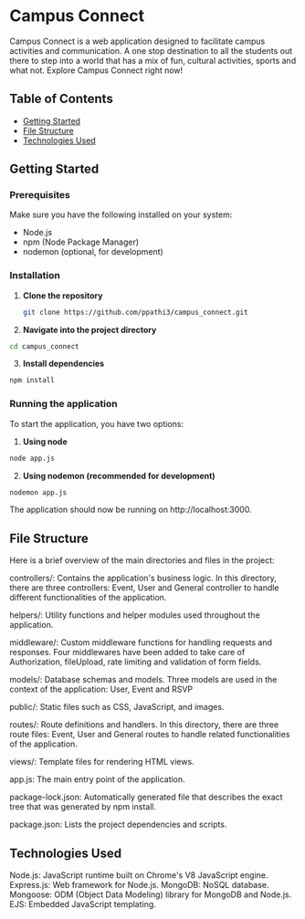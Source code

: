 # Campus Connect

Campus Connect is a web application designed to facilitate campus activities and communication. A one stop destination to all the students out there to step into a world that has a mix of fun, cultural activities, sports and what not. Explore Campus Connect right now!

## Table of Contents
- [Getting Started](#getting-started)
- [File Structure](#file-structure)
- [Technologies Used](#technologies-used)

## Getting Started

### Prerequisites
Make sure you have the following installed on your system:
- Node.js
- npm (Node Package Manager)
- nodemon (optional, for development)

### Installation

1. **Clone the repository**
   ```bash
   git clone https://github.com/ppathi3/campus_connect.git
   ```
2. **Navigate into the project directory**
```bash
cd campus_connect
```
3. **Install dependencies**
```bash
npm install
```


### Running the application
To start the application, you have two options:
1. **Using node**

```bash
node app.js
```

2. **Using nodemon (recommended for development)**

```bash
nodemon app.js
```
The application should now be running on http://localhost:3000.

## File Structure
Here is a brief overview of the main directories and files in the project:

controllers/: Contains the application's business logic.
In this directory, there are three controllers: Event, User and General controller to handle different functionalities of the application.

helpers/: Utility functions and helper modules used throughout the application.

middleware/: Custom middleware functions for handling requests and responses.
Four middlewares have been added to take care of Authorization, fileUpload, rate limiting and validation of form fields.

models/: Database schemas and models.
Three models are used in the context of the application: User, Event and RSVP

public/: Static files such as CSS, JavaScript, and images.

routes/: Route definitions and handlers.
In this directory, there are three route files: Event, User and General routes to handle related functionalities of the application.

views/: Template files for rendering HTML views.

app.js: The main entry point of the application.

package-lock.json: Automatically generated file that describes the exact tree that was generated by npm install.

package.json: Lists the project dependencies and scripts.

## Technologies Used

Node.js: JavaScript runtime built on Chrome's V8 JavaScript engine.
Express.js: Web framework for Node.js.
MongoDB: NoSQL database.
Mongoose: ODM (Object Data Modeling) library for MongoDB and Node.js.
EJS: Embedded JavaScript templating.